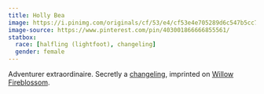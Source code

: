 ```yaml
---
title: Holly Bea
image: https://i.pinimg.com/originals/cf/53/e4/cf53e4e705289d6c547b5cc7f763c942.jpg
image-source: https://www.pinterest.com/pin/403001866666855561/
statbox:
  race: [halfling (lightfoot), changeling]
  gender: female
---
```


Adventurer extraordinaire. Secretly a [changeling](../creatures/changelings), imprinted on [Willow Fireblossom](willow-fireblossom).
